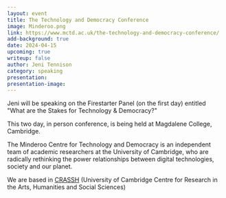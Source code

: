 ```yaml
---
layout: event
title: The Technology and Democracy Conference
image: Minderoo.png
link: https://www.mctd.ac.uk/the-technology-and-democracy-conference/
add-background: true
date: 2024-04-15
upcoming: true
writeup: false
author: Jeni Tennison
category: speaking
presentation: 
presentation-image: 
---
```

Jeni will be speaking on the Firestarter Panel (on the first day) entitled "What are the Stakes for Technology & Democracy?" 

This two day, in person conference, is being held at Magdalene College, Cambridge.

<!--more-->

The Minderoo Centre for Technology and Democracy is an independent team of academic researchers at the University of Cambridge, who are radically rethinking the power relationships between digital technologies, society and our planet.

We are based in [CRASSH](http://www.crassh.cam.ac.uk/) (University of Cambridge Centre for Research in the Arts, Humanities and Social Sciences)